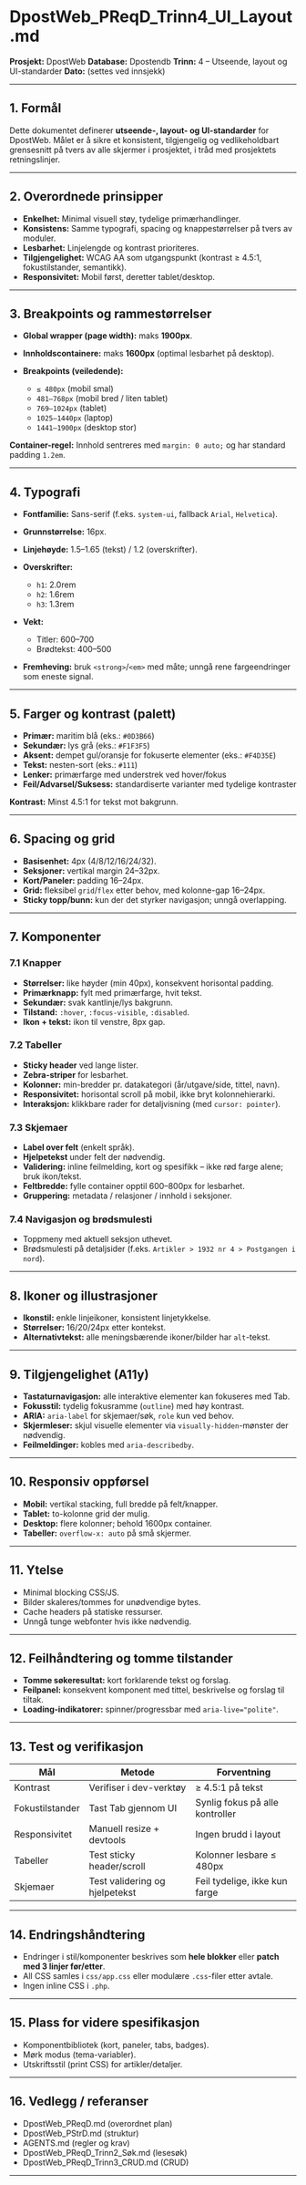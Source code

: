 # DpostWeb_PReqD_Trinn4_UI_Layout.md

**Prosjekt:** DpostWeb
**Database:** Dpostendb
**Trinn:** 4 – Utseende, layout og UI-standarder
**Dato:** (settes ved innsjekk)

---

## 1. Formål

Dette dokumentet definerer **utseende-, layout- og UI-standarder** for DpostWeb.
Målet er å sikre et konsistent, tilgjengelig og vedlikeholdbart grensesnitt på tvers av alle skjermer i prosjektet, i tråd med prosjektets retningslinjer.

---

## 2. Overordnede prinsipper

* **Enkelhet:** Minimal visuell støy, tydelige primærhandlinger.
* **Konsistens:** Samme typografi, spacing og knappestørrelser på tvers av moduler.
* **Lesbarhet:** Linjelengde og kontrast prioriteres.
* **Tilgjengelighet:** WCAG AA som utgangspunkt (kontrast ≥ 4.5:1, fokustilstander, semantikk).
* **Responsivitet:** Mobil først, deretter tablet/desktop.

---

## 3. Breakpoints og rammestørrelser

* **Global wrapper (page width):** maks **1900px**.
* **Innholdscontainere:** maks **1600px** (optimal lesbarhet på desktop).
* **Breakpoints (veiledende):**

  * `≤ 480px` (mobil smal)
  * `481–768px` (mobil bred / liten tablet)
  * `769–1024px` (tablet)
  * `1025–1440px` (laptop)
  * `1441–1900px` (desktop stor)

**Container-regel:** Innhold sentreres med `margin: 0 auto;` og har standard padding `1.2em`.

---

## 4. Typografi

* **Fontfamilie:** Sans-serif (f.eks. `system-ui`, fallback `Arial`, `Helvetica`).
* **Grunnstørrelse:** 16px.
* **Linjehøyde:** 1.5–1.65 (tekst) / 1.2 (overskrifter).
* **Overskrifter:**

  * `h1`: 2.0rem
  * `h2`: 1.6rem
  * `h3`: 1.3rem
* **Vekt:**

  * Titler: 600–700
  * Brødtekst: 400–500
* **Fremheving:** bruk `<strong>`/`<em>` med måte; unngå rene fargeendringer som eneste signal.

---

## 5. Farger og kontrast (palett)

* **Primær:** maritim blå (eks.: `#0D3B66`)
* **Sekundær:** lys grå (eks.: `#F1F3F5`)
* **Aksent:** dempet gul/oransje for fokuserte elementer (eks.: `#F4D35E`)
* **Tekst:** nesten-sort (eks.: `#111`)
* **Lenker:** primærfarge med understrek ved hover/fokus
* **Feil/Advarsel/Suksess:** standardiserte varianter med tydelige kontraster

**Kontrast:** Minst 4.5:1 for tekst mot bakgrunn.

---

## 6. Spacing og grid

* **Basisenhet:** 4px (4/8/12/16/24/32).
* **Seksjoner:** vertikal margin 24–32px.
* **Kort/Paneler:** padding 16–24px.
* **Grid:** fleksibel `grid`/`flex` etter behov, med kolonne-gap 16–24px.
* **Sticky topp/bunn:** kun der det styrker navigasjon; unngå overlapping.

---

## 7. Komponenter

### 7.1 Knapper

* **Størrelser:** like høyder (min 40px), konsekvent horisontal padding.
* **Primærknapp:** fylt med primærfarge, hvit tekst.
* **Sekundær:** svak kantlinje/lys bakgrunn.
* **Tilstand:** `:hover`, `:focus-visible`, `:disabled`.
* **Ikon + tekst:** ikon til venstre, 8px gap.

### 7.2 Tabeller

* **Sticky header** ved lange lister.
* **Zebra-striper** for lesbarhet.
* **Kolonner:** min-bredder pr. datakategori (år/utgave/side, tittel, navn).
* **Responsivitet:** horisontal scroll på mobil, ikke bryt kolonnehierarki.
* **Interaksjon:** klikkbare rader for detaljvisning (med `cursor: pointer`).

### 7.3 Skjemaer

* **Label over felt** (enkelt språk).
* **Hjelpetekst** under felt der nødvendig.
* **Validering:** inline feilmelding, kort og spesifikk – ikke rød farge alene; bruk ikon/tekst.
* **Feltbredde:** fylle container opptil 600–800px for lesbarhet.
* **Gruppering:** metadata / relasjoner / innhold i seksjoner.

### 7.4 Navigasjon og brødsmulesti

* Toppmeny med aktuell seksjon uthevet.
* Brødsmulesti på detaljsider (f.eks. `Artikler > 1932 nr 4 > Postgangen i nord`).

---

## 8. Ikoner og illustrasjoner

* **Ikonstil:** enkle linjeikoner, konsistent linjetykkelse.
* **Størrelser:** 16/20/24px etter kontekst.
* **Alternativtekst:** alle meningsbærende ikoner/bilder har `alt`-tekst.

---

## 9. Tilgjengelighet (A11y)

* **Tastaturnavigasjon:** alle interaktive elementer kan fokuseres med Tab.
* **Fokusstil:** tydelig fokusramme (`outline`) med høy kontrast.
* **ARIA:** `aria-label` for skjemaer/søk, `role` kun ved behov.
* **Skjermleser:** skjul visuelle elementer via `visually-hidden`-mønster der nødvendig.
* **Feilmeldinger:** kobles med `aria-describedby`.

---

## 10. Responsiv oppførsel

* **Mobil:** vertikal stacking, full bredde på felt/knapper.
* **Tablet:** to-kolonne grid der mulig.
* **Desktop:** flere kolonner; behold 1600px container.
* **Tabeller:** `overflow-x: auto` på små skjermer.

---

## 11. Ytelse

* Minimal blocking CSS/JS.
* Bilder skaleres/tommes for unødvendige bytes.
* Cache headers på statiske ressurser.
* Unngå tunge webfonter hvis ikke nødvendig.

---

## 12. Feilhåndtering og tomme tilstander

* **Tomme søkeresultat:** kort forklarende tekst og forslag.
* **Feilpanel:** konsekvent komponent med tittel, beskrivelse og forslag til tiltak.
* **Loading-indikatorer:** spinner/progressbar med `aria-live="polite"`.

---

## 13. Test og verifikasjon

| Mål             | Metode                         | Forventning                     |
| --------------- | ------------------------------ | ------------------------------- |
| Kontrast        | Verifiser i dev-verktøy        | ≥ 4.5:1 på tekst                |
| Fokustilstander | Tast Tab gjennom UI            | Synlig fokus på alle kontroller |
| Responsivitet   | Manuell resize + devtools      | Ingen brudd i layout            |
| Tabeller        | Test sticky header/scroll      | Kolonner lesbare ≤ 480px        |
| Skjemaer        | Test validering og hjelpetekst | Feil tydelige, ikke kun farge   |

---

## 14. Endringshåndtering

* Endringer i stil/komponenter beskrives som **hele blokker** eller **patch med 3 linjer før/etter**.
* All CSS samles i `css/app.css` eller modulære `.css`-filer etter avtale.
* Ingen inline CSS i `.php`.

---

## 15. Plass for videre spesifikasjon

* Komponentbibliotek (kort, paneler, tabs, badges).
* Mørk modus (tema-variabler).
* Utskriftsstil (print CSS) for artikler/detaljer.

---

## 16. Vedlegg / referanser

* DpostWeb_PReqD.md (overordnet plan)
* DpostWeb_PStrD.md (struktur)
* AGENTS.md (regler og krav)
* DpostWeb_PReqD_Trinn2_Søk.md (lesesøk)
* DpostWeb_PReqD_Trinn3_CRUD.md (CRUD)

---
